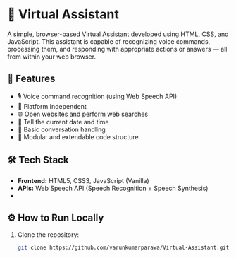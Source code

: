 # 🧠 Virtual Assistant

A simple, browser-based Virtual Assistant developed using HTML, CSS, and JavaScript. This assistant is capable of recognizing voice commands, processing them, and responding with appropriate actions or answers — all from within your web browser.

## 🚀 Features

- 🎙️ Voice command recognition (using Web Speech API)
- 💬 Platform Independent 
- 🌐 Open websites and perform web searches
- 📅 Tell the current date and time
- 🧠 Basic conversation handling
- 🔁 Modular and extendable code structure

## 🛠️ Tech Stack

- **Frontend:** HTML5, CSS3, JavaScript (Vanilla)
- **APIs:** Web Speech API (Speech Recognition + Speech Synthesis)
- 
## ⚙️ How to Run Locally

1. Clone the repository:

   ```bash
   git clone https://github.com/varunkumarparawa/Virtual-Assistant.git
